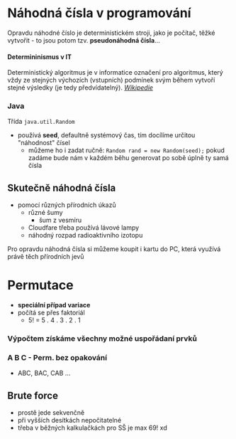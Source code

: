# Náhodná čísla v programování
Opravdu náhodné číslo je deterministickém stroji, jako je počítač, těžké vytvořit - to jsou potom tzv. **pseudonáhodná čísla**...

#### Determininismus v IT

Deterministický algoritmus je v informatice označení pro algoritmus, který vždy ze stejných výchozích (vstupních) podmínek svým během vytvoří stejné výsledky (je tedy předvídatelný). *[Wikipedie](https://cs.wikipedia.org/wiki/Deterministick%C3%BD_algoritmus)*

### Java
Třída `java.util.Random`
- používá **seed**, defaultně systémový čas, tím docílíme určitou "náhodnost" čísel
    - můžeme ho i zadat ručně: `Random rand = new Random(seed);` pokud zadáme bude nám v každém běhu generovat po sobě úplně ty samá čísla

## Skutečně náhodná čísla
- pomocí různých přírodních úkazů
    - různé šumy
        - šum z vesmíru
    - Cloudfare třeba používá lávové lampy
    - náhodný rozpad radioaktivního izotopu

Pro opravdu náhodná čísla si můžeme koupit i kartu do PC, která využívá právě těch přírodních jevů

# Permutace
- **speciální případ variace**
- počítá se přes faktoriál
    - 5! = 5 . 4 . 3 . 2 . 1

### Výpočtem získáme všechny možné uspořádaní prvků
### A B C - Perm. bez opakování
- ABC, BAC, CAB ...

## Brute force
- prostě jede sekvenčně
- při vyšších desítkách nepočitatelné
- třeba v běžných kalkulačkách pro SŠ je max 69! xd